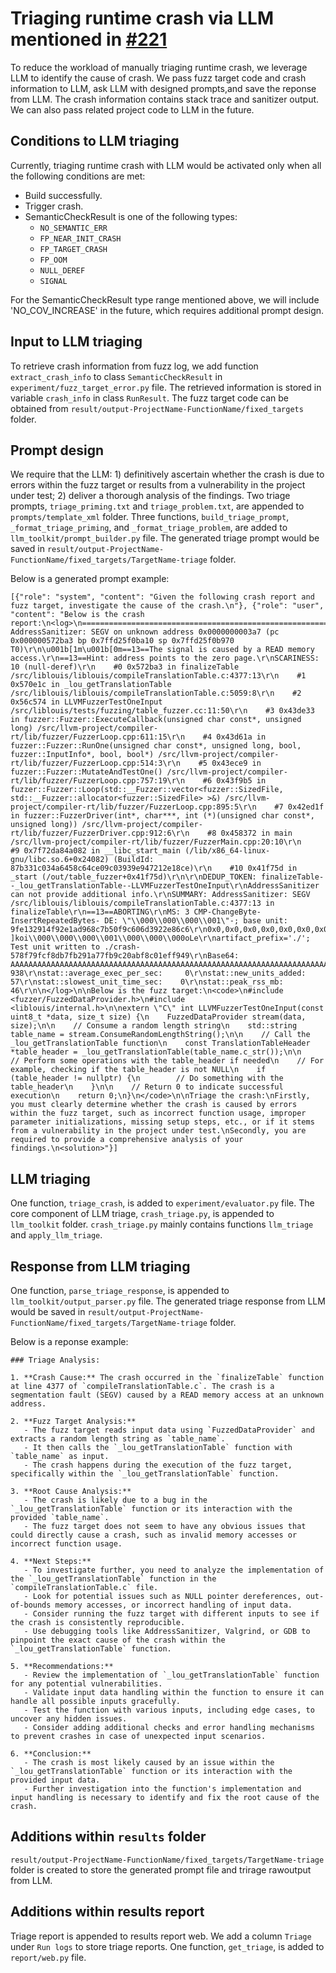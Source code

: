 # Triaging runtime crash via LLM mentioned in [#221](https://github.com/google/oss-fuzz-gen/issues/221)

To reduce the workload of manually triaging runtime crash, we leverage LLM to identify the cause of crash. We pass fuzz target code and crash information to LLM, ask LLM with designed prompts,and save the reponse from LLM. The crash information contains stack trace and sanitizer output. We can also pass related project code to LLM in the future.

## Conditions to LLM triaging

Currently, triaging runtime crash with LLM would be activated only when all the following conditions are met:

- Build successfully.
- Trigger crash.
- SemanticCheckResult is one of the following types:
  - `NO_SEMANTIC_ERR`
  - `FP_NEAR_INIT_CRASH`
  - `FP_TARGET_CRASH`
  - `FP_OOM`
  - `NULL_DEREF`
  - `SIGNAL`

For the SemanticCheckResult type range mentioned above, we will include 'NO_COV_INCREASE' in the future, which requires additional prompt design.

## Input to LLM triaging

To retrieve crash information from fuzz log, we add function `extract_crash_info` to class `SemanticCheckResult` in `experiment/fuzz_target_error.py` file. The retrieved information is stored in variable `crash_info` in class `RunResult`. The fuzz target code can be obtained from `result/output-ProjectName-FunctionName/fixed_targets` folder.

## Prompt design

We require that the LLM: 1) definitively ascertain whether the crash is due to errors within the fuzz target or results from a vulnerability in the project under test; 2) deliver a thorough analysis of the findings. Two triage prompts, `triage_priming.txt` and `triage_problem.txt`, are appended to `prompts/template_xml` folder. Three functions, `build_triage_prompt`, `_format_triage_priming`, and `_format_triage_problem`, are added to `llm_toolkit/prompt_builder.py` file. The generated triage prompt would be saved in `result/output-ProjectName-FunctionName/fixed_targets/TargetName-triage` folder.

Below is a generated prompt example:

```plaintext
[{"role": "system", "content": "Given the following crash report and fuzz target, investigate the cause of the crash.\n"}, {"role": "user", "content": "Below is the crash report:\n<log>\n=================================================================\r\n\u001b[1m\u001b[31m==13==ERROR: AddressSanitizer: SEGV on unknown address 0x0000000003a7 (pc 0x000000572ba3 bp 0x7ffd25f0ba10 sp 0x7ffd25f0b970 T0)\r\n\u001b[1m\u001b[0m==13==The signal is caused by a READ memory access.\r\n==13==Hint: address points to the zero page.\r\nSCARINESS: 10 (null-deref)\r\n    #0 0x572ba3 in finalizeTable /src/liblouis/liblouis/compileTranslationTable.c:4377:13\r\n    #1 0x570e1c in _lou_getTranslationTable /src/liblouis/liblouis/compileTranslationTable.c:5059:8\r\n    #2 0x56c574 in LLVMFuzzerTestOneInput /src/liblouis/tests/fuzzing/table_fuzzer.cc:11:50\r\n    #3 0x43de33 in fuzzer::Fuzzer::ExecuteCallback(unsigned char const*, unsigned long) /src/llvm-project/compiler-rt/lib/fuzzer/FuzzerLoop.cpp:611:15\r\n    #4 0x43d61a in fuzzer::Fuzzer::RunOne(unsigned char const*, unsigned long, bool, fuzzer::InputInfo*, bool, bool*) /src/llvm-project/compiler-rt/lib/fuzzer/FuzzerLoop.cpp:514:3\r\n    #5 0x43ece9 in fuzzer::Fuzzer::MutateAndTestOne() /src/llvm-project/compiler-rt/lib/fuzzer/FuzzerLoop.cpp:757:19\r\n    #6 0x43f9b5 in fuzzer::Fuzzer::Loop(std::__Fuzzer::vector<fuzzer::SizedFile, std::__Fuzzer::allocator<fuzzer::SizedFile> >&) /src/llvm-project/compiler-rt/lib/fuzzer/FuzzerLoop.cpp:895:5\r\n    #7 0x42ed1f in fuzzer::FuzzerDriver(int*, char***, int (*)(unsigned char const*, unsigned long)) /src/llvm-project/compiler-rt/lib/fuzzer/FuzzerDriver.cpp:912:6\r\n    #8 0x458372 in main /src/llvm-project/compiler-rt/lib/fuzzer/FuzzerMain.cpp:20:10\r\n    #9 0x7f72da84a082 in __libc_start_main (/lib/x86_64-linux-gnu/libc.so.6+0x24082) (BuildId: 87b331c034a6458c64ce09c03939e947212e18ce)\r\n    #10 0x41f75d in _start (/out/table_fuzzer+0x41f75d)\r\n\r\nDEDUP_TOKEN: finalizeTable--_lou_getTranslationTable--LLVMFuzzerTestOneInput\r\nAddressSanitizer can not provide additional info.\r\nSUMMARY: AddressSanitizer: SEGV /src/liblouis/liblouis/compileTranslationTable.c:4377:13 in finalizeTable\r\n==13==ABORTING\r\nMS: 3 CMP-ChangeByte-InsertRepeatedBytes- DE: \"\\000\\000\\000\\001\"-; base unit: 9fe132914f92e1ad968c7b50f9c606d3922e86c6\r\n0x0,0x0,0x0,0x0,0x0,0x0,0x0,0x0,0x0,0x0,0x0,0x0,0x0,0x0,0x0,0x0,0x0,0x0,0x0,0x0,0x0,0x0,0x0,0x0,0x0,0x0,0x0,0x0,0x0,0x0,0x0,0x0,0x0,0x0,0x0,0x0,0x0,0x0,0x0,0x0,0x0,0x0,0x0,0x0,0x0,0x0,0x0,0x0,0x0,0x0,0x0,0x0,0x0,0x0,0x0,0x0,0x0,0x0,0x0,0x0,0x0,0x0,0x0,0x0,0x0,0x0,0x0,0x0,0x0,0x0,0x0,0x0,0x0,0x0,0x0,0x0,0x0,0x0,0x0,0x0,0x0,0x0,0x0,0x0,0x0,0x23,0x20,0x5d,0x6b,0x6f,0x69,0x0,0x0,0x0,0x1,0x0,0x0,0x0,0x6f,0x4c,0x65,\r\n\\000\\000\\000\\000\\000\\000\\000\\000\\000\\000\\000\\000\\000\\000\\000\\000\\000\\000\\000\\000\\000\\000\\000\\000\\000\\000\\000\\000\\000\\000\\000\\000\\000\\000\\000\\000\\000\\000\\000\\000\\000\\000\\000\\000\\000\\000\\000\\000\\000\\000\\000\\000\\000\\000\\000\\000\\000\\000\\000\\000\\000\\000\\000\\000\\000\\000\\000\\000\\000\\000\\000\\000\\000\\000\\000\\000\\000\\000\\000\\000\\000\\000\\000\\000\\000# ]koi\\000\\000\\000\\001\\000\\000\\000oLe\r\nartifact_prefix='./'; Test unit written to ./crash-578f79fcf8db7fb291a77fb9c20abf8c01eff949\r\nBase64: AAAAAAAAAAAAAAAAAAAAAAAAAAAAAAAAAAAAAAAAAAAAAAAAAAAAAAAAAAAAAAAAAAAAAAAAAAAAAAAAAAAAAAAAAAAAAAAAAAAAAAAAAAAAAAAAACMgXWtvaQAAAAEAAABvTGU=\r\nstat::number_of_executed_units: 938\r\nstat::average_exec_per_sec:     0\r\nstat::new_units_added:          57\r\nstat::slowest_unit_time_sec:    0\r\nstat::peak_rss_mb:              46\r\n\n</log>\n\nBelow is the fuzz target:\n<code>\n#include <fuzzer/FuzzedDataProvider.h>\n#include <liblouis/internal.h>\n\nextern \"C\" int LLVMFuzzerTestOneInput(const uint8_t *data, size_t size) {\n    FuzzedDataProvider stream(data, size);\n\n    // Consume a random length string\n    std::string table_name = stream.ConsumeRandomLengthString();\n\n    // Call the _lou_getTranslationTable function\n    const TranslationTableHeader *table_header = _lou_getTranslationTable(table_name.c_str());\n\n    // Perform some operations with the table_header if needed\n    // For example, checking if the table_header is not NULL\n    if (table_header != nullptr) {\n        // Do something with the table_header\n    }\n\n    // Return 0 to indicate successful execution\n    return 0;\n}\n</code>\n\nTriage the crash:\nFirstly, you must clearly determine whether the crash is caused by errors within the fuzz target, such as incorrect function usage, improper parameter initializations, missing setup steps, etc., or if it stems from a vulnerability in the project under test.\nSecondly, you are required to provide a comprehensive analysis of your findings.\n<solution>"}]
```

## LLM triaging

One function, `triage_crash`, is added to `experiment/evaluator.py` file. The core component of LLM triage, `crash_triage.py`, is appended to `llm_toolkit` folder. `crash_triage.py` mainly contains functions `llm_triage` and `apply_llm_triage`.

## Response from LLM triaging

One function, `parse_triage_response`, is appended to `llm_toolkit/output_parser.py` file. The generated triage response from LLM would be saved in `result/output-ProjectName-FunctionName/fixed_targets/TargetName-triage` folder.

Below is a reponse example:

```plaintext
### Triage Analysis:

1. **Crash Cause:** The crash occurred in the `finalizeTable` function at line 4377 of `compileTranslationTable.c`. The crash is a segmentation fault (SEGV) caused by a READ memory access at an unknown address.

2. **Fuzz Target Analysis:**
   - The fuzz target reads input data using `FuzzedDataProvider` and extracts a random length string as `table_name`.
   - It then calls the `_lou_getTranslationTable` function with `table_name` as input.
   - The crash happens during the execution of the fuzz target, specifically within the `_lou_getTranslationTable` function.

3. **Root Cause Analysis:**
   - The crash is likely due to a bug in the `_lou_getTranslationTable` function or its interaction with the provided `table_name`.
   - The fuzz target does not seem to have any obvious issues that could directly cause a crash, such as invalid memory accesses or incorrect function usage.

4. **Next Steps:**
   - To investigate further, you need to analyze the implementation of the `_lou_getTranslationTable` function in the `compileTranslationTable.c` file.
   - Look for potential issues such as NULL pointer dereferences, out-of-bounds memory accesses, or incorrect handling of input data.
   - Consider running the fuzz target with different inputs to see if the crash is consistently reproducible.
   - Use debugging tools like AddressSanitizer, Valgrind, or GDB to pinpoint the exact cause of the crash within the `_lou_getTranslationTable` function.

5. **Recommendations:**
   - Review the implementation of `_lou_getTranslationTable` function for any potential vulnerabilities.
   - Validate input data handling within the function to ensure it can handle all possible inputs gracefully.
   - Test the function with various inputs, including edge cases, to uncover any hidden issues.
   - Consider adding additional checks and error handling mechanisms to prevent crashes in case of unexpected input scenarios.

6. **Conclusion:**
   - The crash is most likely caused by an issue within the `_lou_getTranslationTable` function or its interaction with the provided input data.
   - Further investigation into the function's implementation and input handling is necessary to identify and fix the root cause of the crash.
```

## Additions within `results` folder

`result/output-ProjectName-FunctionName/fixed_targets/TargetName-triage` folder is created to store the generated prompt file and trirage rawoutput from LLM.

## Additions within results report

Triage report is appended to results report web. We add a column `Triage` under `Run logs` to store triage reports. One function, `get_triage`, is added to `report/web.py` file.